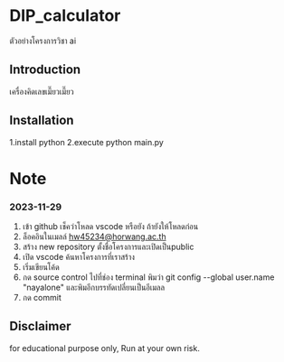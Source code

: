 # DIP_calculator
ตัวอย่างโครงการวิชา ai

## Introduction
เครื่องคิดเลขเมี๊ยวเมี๊ยว

## Installation
1.install python
2.execute python main.py

# Note
### 2023-11-29
1. เข้า github เช็คว่าโหลด vscode หรือยัง ถ้ายังให้โหลดก่อน
2. ล็อคอินในเมลล์ hw45234@horwang.ac.th
3. สร้าง new repository ตั้งชื่อโครงการและเปิดเป็นpublic
4. เปิด vscode ค้นหาโครงการที่เราสร้าง
5. เริ่มเขียนโค้ด
6. กด source control ไปที่ช่อง terminal พิมว่า git config --global user.name "nayalone" และพิมอีกบรรทัดเปลี่ยนเป็นอีเมลล
7. กด commit

## Disclaimer
for educational purpose only, Run at your own risk.